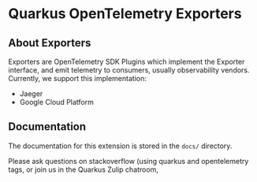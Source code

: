 # Quarkus OpenTelemetry Exporters

## About Exporters

Exporters are OpenTelemetry SDK Plugins which implement the Exporter interface, and emit telemetry to consumers, usually observability vendors.
Currently, we support this implementation:
* Jaeger
* Google Cloud Platform

## Documentation

The documentation for this extension is stored in the `docs/` directory.

Please ask questions on stackoverflow (using quarkus and opentelemetry tags, or join us in the Quarkus Zulip chatroom,

